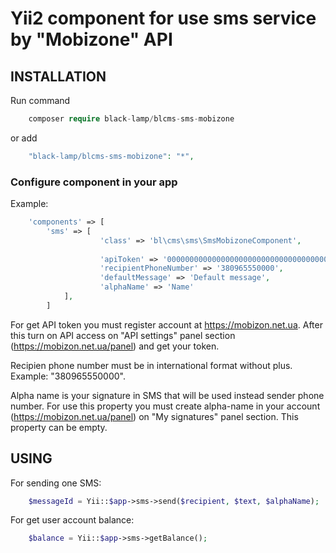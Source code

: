Yii2 component for use sms service by "Mobizone" API
=======================================================

INSTALLATION
------------

Run command
```php
    composer require black-lamp/blcms-sms-mobizone
```
or add
```php
    "black-lamp/blcms-sms-mobizone": "*",
```

### Configure component in your app
Example: 
```php
    'components' => [
        'sms' => [
                    'class' => 'bl\cms\sms\SmsMobizoneComponent',
        
                    'apiToken' => '00000000000000000000000000000000000000000',
                    'recipientPhoneNumber' => '380965550000',
                    'defaultMessage' => 'Default message',
                    'alphaName' => 'Name'
            ],
        ]
```

For get API token you must register account at https://mobizon.net.ua.
After this turn on API access on "API settings" panel section (https://mobizon.net.ua/panel) and get your token.

Recipien phone number must be in international format without plus.
Example: "380965550000".

Alpha name is your signature in SMS that will be used instead sender phone number. 
For use this property you must create alpha-name in your account (https://mobizon.net.ua/panel) on "My signatures" panel section. 
This property can be empty.

USING
------
For sending one SMS:
```php
    $messageId = Yii::$app->sms->send($recipient, $text, $alphaName);
```

For get user account balance:
```php
    $balance = Yii::$app->sms->getBalance();
```